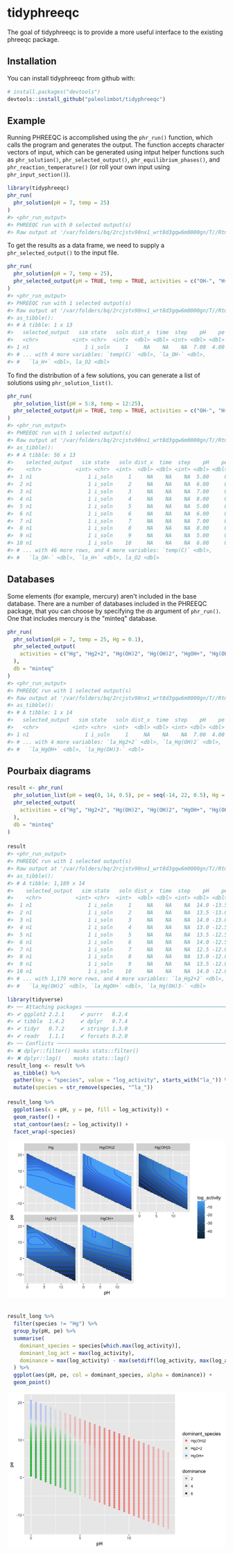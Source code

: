 
<!-- README.md is generated from README.Rmd. Please edit that file -->
tidyphreeqc
===========

The goal of tidyphreeqc is to provide a more useful interface to the existing phreeqc package.

Installation
------------

You can install tidyphreeqc from github with:

``` r
# install.packages("devtools")
devtools::install_github("paleolimbot/tidyphreeqc")
```

Example
-------

Running PHREEQC is accomplished using the `phr_run()` function, which calls the program and generates the output. The function accepts character vectors of input, which can be generated using intput helper functions such as `phr_solution()`, `phr_selected_output()`, `phr_equilibrium_phases()`, and `phr_reaction_temperature()` (or roll your own input using `phr_input_section()`).

``` r
library(tidyphreeqc)
phr_run(
  phr_solution(pH = 7, temp = 25)
)
#> <phr_run_output>
#> PHREEQC run with 0 selected output(s)
#> Raw output at '/var/folders/bq/2rcjstv90nx1_wrt8d3gqw6m0000gn/T//RtmpXu41o3/file365b6d51ce75'
```

To get the results as a data frame, we need to supply a `phr_selected_output()` to the input file.

``` r
phr_run(
  phr_solution(pH = 7, temp = 25),
  phr_selected_output(pH = TRUE, temp = TRUE, activities = c("OH-", "H+", "O2"))
)
#> <phr_run_output>
#> PHREEQC run with 1 selected output(s)
#> Raw output at '/var/folders/bq/2rcjstv90nx1_wrt8d3gqw6m0000gn/T//RtmpXu41o3/file365b66f90f0f'
#> as_tibble():
#> # A tibble: 1 x 13
#>   selected_output   sim state   soln dist_x  time  step    pH    pe
#>   <chr>           <int> <chr>  <int>  <dbl> <dbl> <int> <dbl> <dbl>
#> 1 n1                  1 i_soln     1     NA    NA    NA  7.00  4.00
#> # ... with 4 more variables: `temp(C)` <dbl>, `la_OH-` <dbl>,
#> #   `la_H+` <dbl>, la_O2 <dbl>
```

To find the distribution of a few solutions, you can generate a list of solutions using `phr_solution_list()`.

``` r
phr_run(
  phr_solution_list(pH = 5:8, temp = 12:25),
  phr_selected_output(pH = TRUE, temp = TRUE, activities = c("OH-", "H+", "O2"))
)
#> <phr_run_output>
#> PHREEQC run with 1 selected output(s)
#> Raw output at '/var/folders/bq/2rcjstv90nx1_wrt8d3gqw6m0000gn/T//RtmpXu41o3/file365b71f60cd0'
#> as_tibble():
#> # A tibble: 56 x 13
#>    selected_output   sim state   soln dist_x  time  step    pH    pe
#>    <chr>           <int> <chr>  <int>  <dbl> <dbl> <int> <dbl> <dbl>
#>  1 n1                  1 i_soln     1     NA    NA    NA  5.00     0
#>  2 n1                  1 i_soln     2     NA    NA    NA  6.00     0
#>  3 n1                  1 i_soln     3     NA    NA    NA  7.00     0
#>  4 n1                  1 i_soln     4     NA    NA    NA  8.00     0
#>  5 n1                  1 i_soln     5     NA    NA    NA  5.00     0
#>  6 n1                  1 i_soln     6     NA    NA    NA  6.00     0
#>  7 n1                  1 i_soln     7     NA    NA    NA  7.00     0
#>  8 n1                  1 i_soln     8     NA    NA    NA  8.00     0
#>  9 n1                  1 i_soln     9     NA    NA    NA  5.00     0
#> 10 n1                  1 i_soln    10     NA    NA    NA  6.00     0
#> # ... with 46 more rows, and 4 more variables: `temp(C)` <dbl>,
#> #   `la_OH-` <dbl>, `la_H+` <dbl>, la_O2 <dbl>
```

Databases
---------

Some elements (for example, mercury) aren't included in the base database. There are a number of databases included in the PHREEQC package, that you can choose by specifying the `db` argument of `phr_run()`. One that includes mercury is the "minteq" database.

``` r
phr_run(
  phr_solution(pH = 7, temp = 25, Hg = 0.1),
  phr_selected_output(
    activities = c("Hg", "Hg2+2", "Hg(OH)2", "Hg(OH)2", "HgOH+", "Hg(OH)3-")
  ),
  db = "minteq"
)
#> <phr_run_output>
#> PHREEQC run with 1 selected output(s)
#> Raw output at '/var/folders/bq/2rcjstv90nx1_wrt8d3gqw6m0000gn/T//RtmpXu41o3/file365b4c66ad41'
#> as_tibble():
#> # A tibble: 1 x 14
#>   selected_output   sim state   soln dist_x  time  step    pH    pe la_Hg
#>   <chr>           <int> <chr>  <int>  <dbl> <dbl> <int> <dbl> <dbl> <dbl>
#> 1 n1                  1 i_soln     1     NA    NA    NA  7.00  4.00 -4.00
#> # ... with 4 more variables: `la_Hg2+2` <dbl>, `la_Hg(OH)2` <dbl>,
#> #   `la_HgOH+` <dbl>, `la_Hg(OH)3-` <dbl>
```

Pourbaix diagrams
-----------------

``` r
result <- phr_run(
  phr_solution_list(pH = seq(0, 14, 0.5), pe = seq(-14, 22, 0.5), Hg = 0.1),
  phr_selected_output(
    activities = c("Hg", "Hg2+2", "Hg(OH)2", "Hg(OH)2", "HgOH+", "Hg(OH)3-")
  ),
  db = "minteq"
)

result
#> <phr_run_output>
#> PHREEQC run with 1 selected output(s)
#> Raw output at '/var/folders/bq/2rcjstv90nx1_wrt8d3gqw6m0000gn/T//RtmpXu41o3/file365b1e4c88b1'
#> as_tibble():
#> # A tibble: 1,189 x 14
#>    selected_output   sim state   soln dist_x  time  step    pH    pe la_Hg
#>    <chr>           <int> <chr>  <int>  <dbl> <dbl> <int> <dbl> <dbl> <dbl>
#>  1 n1                  1 i_soln     1     NA    NA    NA  14.0 -13.5 -3.92
#>  2 n1                  1 i_soln     2     NA    NA    NA  13.5 -13.0 -3.98
#>  3 n1                  1 i_soln     3     NA    NA    NA  14.0 -13.0 -3.92
#>  4 n1                  1 i_soln     4     NA    NA    NA  13.0 -12.5 -3.99
#>  5 n1                  1 i_soln     5     NA    NA    NA  13.5 -12.5 -3.98
#>  6 n1                  1 i_soln     6     NA    NA    NA  14.0 -12.5 -3.92
#>  7 n1                  1 i_soln     7     NA    NA    NA  12.5 -12.0 -4.00
#>  8 n1                  1 i_soln     8     NA    NA    NA  13.0 -12.0 -3.99
#>  9 n1                  1 i_soln     9     NA    NA    NA  13.5 -12.0 -3.98
#> 10 n1                  1 i_soln    10     NA    NA    NA  14.0 -12.0 -3.92
#> # ... with 1,179 more rows, and 4 more variables: `la_Hg2+2` <dbl>,
#> #   `la_Hg(OH)2` <dbl>, `la_HgOH+` <dbl>, `la_Hg(OH)3-` <dbl>
```

``` r
library(tidyverse)
#> ── Attaching packages ───────────────────────────────────────────────────────────────────────────────────── tidyverse 1.2.1 ──
#> ✔ ggplot2 2.2.1     ✔ purrr   0.2.4
#> ✔ tibble  1.4.2     ✔ dplyr   0.7.4
#> ✔ tidyr   0.7.2     ✔ stringr 1.3.0
#> ✔ readr   1.1.1     ✔ forcats 0.2.0
#> ── Conflicts ──────────────────────────────────────────────────────────────────────────────────────── tidyverse_conflicts() ──
#> ✖ dplyr::filter() masks stats::filter()
#> ✖ dplyr::lag()    masks stats::lag()
result_long <- result %>%
  as_tibble() %>%
  gather(key = "species", value = "log_activity", starts_with("la_")) %>%
  mutate(species = str_remove(species, "^la_"))

result_long %>%
  ggplot(aes(x = pH, y = pe, fill = log_activity)) +
  geom_raster() +
  stat_contour(aes(z = log_activity)) +
  facet_wrap(~species)
```

![](README-pourbaix-1.png)

``` r

result_long %>%
  filter(species != "Hg") %>%
  group_by(pH, pe) %>%
  summarise(
    dominant_species = species[which.max(log_activity)],
    dominant_log_act = max(log_activity),
    dominance = max(log_activity) - max(setdiff(log_activity, max(log_activity)))
  ) %>%
  ggplot(aes(pH, pe, col = dominant_species, alpha = dominance)) +
  geom_point()
```

![](README-pourbaix-2.png)
